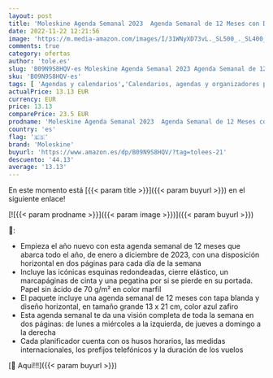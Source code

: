 ```yaml
---
layout: post
title: 'Moleskine Agenda Semanal 2023  Agenda Semanal de 12 Meses con Diseño Horizontal  Planificador Semanal Horizontal  Tapa Blanda  Tamaño Grande 13 x 21 cm  Color Azul Zafiro'
date: 2022-11-22 12:21:56
image: 'https://m.media-amazon.com/images/I/31WNyXD73vL._SL500_._SL400_.jpg'
comments: true
category: ofertas
author: 'tole.es'
slug: 'B09N9S8HQV-es Moleskine Agenda Semanal 2023 Agenda Semanal de 12 Meses...'
sku: 'B09N9S8HQV-es'
tags: [ 'Agendas y calendarios','Calendarios, agendas y organizadores personales','Oficina y papelería','moleskine','🇪🇸', ]
actualPrice: 13.13 EUR
currency: EUR
price: 13.13
comparePrice: 23.5 EUR
prodname: 'Moleskine Agenda Semanal 2023  Agenda Semanal de 12 Meses con Diseño Horizontal  Planificador Semanal Horizontal  Tapa Blanda  Tamaño Grande 13 x 21 cm  Color Azul Zafiro'
country: 'es'
flag: '🇪🇸'
brand: 'Moleskine'
buyurl: 'https://www.amazon.es/dp/B09N9S8HQV/?tag=tolees-21'
descuento: '44.13'
average: '13.13'
---
```


En este momento está [{{< param title >}}]({{< param buyurl >}}) en el siguiente enlace!

[![{{< param prodname >}}]({{< param image >}})]({{< param buyurl >}})

🔎:

- Empieza el año nuevo con esta agenda semanal de 12 meses que abarca todo el año, de enero a diciembre de 2023, con una disposición horizontal en dos páginas para cada día de la semana
- Incluye las icónicas esquinas redondeadas, cierre elástico, un marcapáginas de cinta y una pegatina por si se pierde en su portada. Papel sin ácido de 70 g/m² en color marfil
- El paquete incluye una agenda semanal de 12 meses con tapa blanda y diseño horizontal, en tamaño grande 13 x 21 cm, color azul zafiro
- Esta agenda semanal te da una visión completa de toda la semana en dos páginas: de lunes a miércoles a la izquierda, de jueves a domingo a la derecha
- Cada planificador cuenta con os husos horarios, las medidas internacionales, los prefijos telefónicos y la duración de los vuelos

[🛒 Aquí!!!]({{< param buyurl >}})
